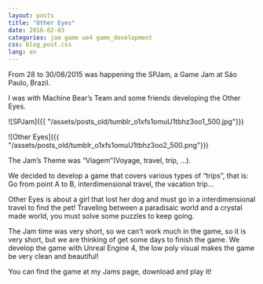```yaml
---
layout: posts
title: "Other Eyes"
date: 2016-02-03
categories: jam game ue4 game_development
css: blog_post.css
lang: en
---
```


From 28 to 30/08/2015 was happening the SPJam, a Game Jam at São Paulo, Brazil.

I was with Machine Bear’s Team and some friends developing the Other Eyes.<!--break-->

![SPJam]({{ "/assets/posts_old/tumblr_o1xfs1omuU1tbhz3oo1_500.jpg"}})

![Other Eyes]({{ "/assets/posts_old/tumblr_o1xfs1omuU1tbhz3oo2_500.png"}})

The Jam’s Theme was “Viagem”(Voyage, travel, trip, …).

We decided to develop a game that covers various types of “trips”, that is: Go from point A to B, interdimensional travel, the vacation trip…

Other Eyes is about a girl that lost her dog and must go in a interdimensional travel to find the pet! Traveling between a paradisaic world and a crystal made world, you must solve some puzzles to keep going.

The Jam time was very short, so we can’t work much in the game, so it is very short, but we are thinking of get some days to finish the game. We develop the game with Unreal Engine 4, the low poly visual makes the game be very clean and beautiful!

You can find the game at my Jams page, download and play it!
